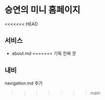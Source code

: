 # 승연의 미니 홈페이지

<<<<<<< HEAD
## 서비스
- about.md
=======
기획 진짜 끗


## 내비
navigation.md 추가
>>>>>>> main
